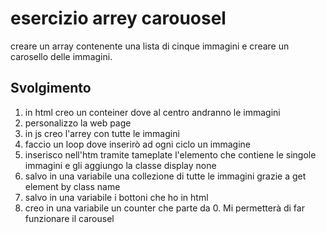 esercizio arrey carouosel
===
creare un array contenente una lista di cinque immagini e creare un carosello delle immagini.
## Svolgimento

1. in html creo un conteiner dove al centro andranno le immagini
2. personalizzo la web page
3. in js creo l'arrey con tutte le immagini
4. faccio un loop dove inserirò ad ogni ciclo un immagine
5. inserisco nell'htm tramite tameplate l'elemento che contiene le singole immagini e gli aggiungo la classe display none
6. salvo in una  variabile una collezione di tutte le immagini grazie a get element by class name
7. salvo in una variabile i bottoni che ho in html 
8. creo in una variabile un counter che parte da 0. Mi permetterà di far funzionare il carousel
